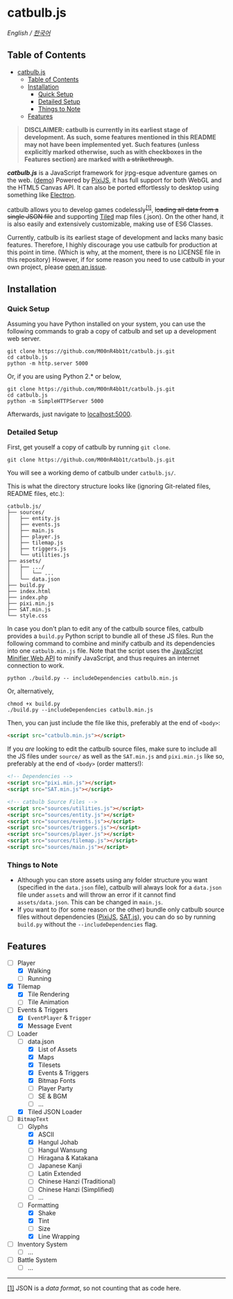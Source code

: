 # catbulb.js
*English / [한국어](https://github.com/M00nR4bb1t/catbulb.js/blob/master/README-kr.md)*

## Table of Contents
- [catbulb.js](#catbulbjs)
  - [Table of Contents](#table-of-contents)
  - [Installation](#installation)
    - [Quick Setup](#quick-setup)
    - [Detailed Setup](#detailed-setup)
    - [Things to Note](#things-to-note)
  - [Features](#features)

>**DISCLAIMER: catbulb is currently in its earliest stage of development. As such, some features mentioned in this README may not have been implemented yet. Such features (unless explicitly marked otherwise, such as with checkboxes in the Features section) are marked with ~~a strikethrough~~.**

***catbulb.js*** is a JavaScript framework for jrpg-esque adventure games on the web. ([demo](https://catbulb-demo.herokuapp.com)) Powered by [PixiJS](http://pixijs.com), it has full support for both WebGL and the HTML5 Canvas API. It can also be ported effortlessly to desktop using something like [Electron](https://electronjs.org/).

catbulb allows you to develop games codelessly<sup id="a1">[[1]](#footnote1)</sup>, ~~loading all data from a single JSON file~~ and supporting [Tiled](https://www.mapeditor.org/) map files (.json). On the other hand, it is also easily and extensively customizable, making use of ES6 Classes.

Currently, catbulb is its earliest stage of development and lacks many basic features. Therefore, I highly discourage you use catbulb for production at this point in time. (Which is why, at the moment, there is no LICENSE file in this repository) However, if for some reason you need to use catbulb in your own project, please [open an issue](https://github.com/M00nR4bb1t/catbulb.js/issues/new).

## Installation

### Quick Setup

Assuming you have Python installed on your system, you can use the following commands to grab a copy of catbulb and set up a development web server.

```shell
git clone https://github.com/M00nR4bb1t/catbulb.js.git
cd catbulb.js
python -m http.server 5000
```
Or, if you are using Python 2.* or below,
```shell
git clone https://github.com/M00nR4bb1t/catbulb.js.git
cd catbulb.js
python -m SimpleHTTPServer 5000
```

Afterwards, just navigate to [localhost:5000](http://localhost:5000).

### Detailed Setup

First, get youself a copy of catbulb by running `git clone`.

```shell
git clone https://github.com/M00nR4bb1t/catbulb.js.git 
```

You will see a working demo of catbulb under `catbulb.js/`.


This is what the directory structure looks like (ignoring Git-related files, README files, etc.):

```
catbulb.js/
├── sources/
│   ├── entity.js
│   ├── events.js
│   ├── main.js
│   ├── player.js
│   ├── tilemap.js
│   ├── triggers.js
│   └── utilities.js
├── assets/
│   ├── .../
│   │   └── ...
│   └── data.json
├── build.py
├── index.html
├── index.php
├── pixi.min.js
├── SAT.min.js
└── style.css
```

In case you don't plan to edit any of the catbulb source files, catbulb provides a `build.py` Python script to bundle all of these JS files. Run the following command to combine and minify catbulb and its dependencies into one `catbulb.min.js` file. Note that the script uses the [JavaScript Minifier Web API](https://javascript-minifier.com/) to minify JavaScript, and thus requires an internet connection to work.

```shell
python ./build.py -- includeDependencies catbulb.min.js
```
Or, alternatively,
```shell
chmod +x build.py
./build.py --includeDependencies catbulb.min.js
```
Then, you can just include the file like this, preferably at the end of `<body>`:
```html
<script src="catbulb.min.js"></script>
```

If you *are* looking to edit the catbulb source files, make sure to include all the JS files under `source/` as well as the `SAT.min.js` and `pixi.min.js` like so, preferably at the end of `<body>` (order matters!):

```html
<!-- Dependencies -->
<script src="pixi.min.js"></script>
<script src="SAT.min.js"></script>

<!-- catbulb Source Files -->
<script src="sources/utilities.js"></script>
<script src="sources/entity.js"></script>
<script src="sources/events.js"></script>
<script src="sources/triggers.js"></script>
<script src="sources/player.js"></script>
<script src="sources/tilemap.js"></script>
<script src="sources/main.js"></script>
```

### Things to Note

* Although you can store assets using any folder structure you want (specified in the `data.json` file), catbulb will always look for a `data.json` file under `assets` and will throw an error if it cannot find `assets/data.json`. This can be changed in `main.js`.
* If you want to (for some reason or the other) bundle only catbulb source files without dependencies ([PixiJS](http://www.pixijs.com), [SAT.js](http://jriecken.github.io/sat-js/)), you can do so by running `build.py` without the `--includeDependencies` flag.

## Features
* [ ] Player
   * [x] Walking
   * [ ] Running
* [x] Tilemap
   * [x] Tile Rendering
   * [ ] Tile Animation
* [ ] Events & Triggers
   * [x] `EventPlayer` & `Trigger`
   * [x] Message Event
* [ ] Loader
   * [ ] data.json
      * [x] List of Assets
      * [x] Maps
      * [x] Tilesets
      * [x] Events & Triggers
      * [x] Bitmap Fonts
      * [ ] Player Party
      * [ ] SE & BGM
      * [ ] ...
   * [x] Tiled JSON Loader
* [ ] `BitmapText`
   * [ ] Glyphs
      * [x] ASCII
      * [x] Hangul Johab
      * [ ] Hangul Wansung
      * [ ] Hiragana & Katakana
      * [ ] Japanese Kanji
      * [ ] Latin Extended
      * [ ] Chinese Hanzi (Traditional)
      * [ ] Chinese Hanzi (Simplified)
      * [ ] ...
   * [ ] Formatting
      * [x] Shake
      * [x] Tint
      * [ ] Size
      * [x] Line Wrapping
* [ ] Inventory System
   * [ ] ...
* [ ] Battle System
   * [ ] ...

***
<span id="footnote1">[[1]](#a1)</span> JSON is a *data format*, so not counting that as code here.